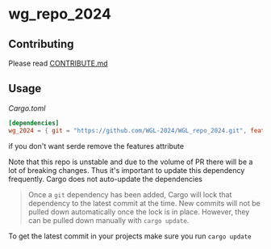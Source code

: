 # wg_repo_2024

## Contributing
Please read [CONTRIBUTE.md](CONTRIBUTE.md)

## Usage
_Cargo.toml_
```toml
[dependencies]
wg_2024 = { git = "https://github.com/WGL-2024/WGL_repo_2024.git", features = ["serialize"] }
```
if you don't want serde remove the features attribute

Note that this repo is unstable and due to the volume of PR there will be a lot of breaking changes.  Thus it's important to update this dependency frequently. Cargo does not auto-update the dependencies
> Once a `git` dependency has been added, Cargo will lock that dependency to the latest commit at the time. New commits will not be pulled down automatically once the lock is in place. However, they can be pulled down manually with `cargo update`.

To get the latest commit in your projects make sure you run `cargo update`
